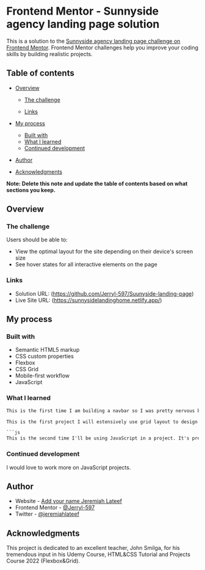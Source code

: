 # Frontend Mentor - Sunnyside agency landing page solution

This is a solution to the [Sunnyside agency landing page challenge on Frontend Mentor](https://www.frontendmentor.io/challenges/sunnyside-agency-landing-page-7yVs3B6ef). Frontend Mentor challenges help you improve your coding skills by building realistic projects.

## Table of contents

- [Overview](#overview)

  - [The challenge](#the-challenge)

  - [Links](#links)

- [My process](#my-process)

  - [Built with](#built-with)
  - [What I learned](#what-i-learned)
  - [Continued development](#continued-development)

- [Author](#author)
- [Acknowledgments](#acknowledgments)

**Note: Delete this note and update the table of contents based on what sections you keep.**

## Overview

### The challenge

Users should be able to:

- View the optimal layout for the site depending on their device's screen size
- See hover states for all interactive elements on the page

### Links

- Solution URL: (https://github.com/Jerryl-597/Suunyside-landing-page)
- Live Site URL: (https://sunnysidelandinghome.netlify.app/)

## My process

### Built with

- Semantic HTML5 markup
- CSS custom properties
- Flexbox
- CSS Grid
- Mobile-first workflow
- JavaScript

### What I learned

```HTML
This is the first time I am building a navbar so I was pretty nervous but it turned out right in the end.
```

````CSS
This is the first project I will estensively use grid layout to design my layout. It was pretty straightforward.

```js
This is the second time I'll be using JavaScript in a project. It's pretty basic though but it was way easier than the first one I tried.
````

### Continued development

I would love to work more on JavaScript projects.

## Author

- Website - [Add your name Jeremiah Lateef](https://github.com/Jerryl-597/Suunyside-landing-page)
- Frontend Mentor - [@Jerryl-597](https://www.frontendmentor.io/profile/Jerryl-597)
- Twitter - [@jeremiahlateef](https://www.twitter.com/yourusername)

## Acknowledgments

This project is dedicated to an excellent teacher, John Smilga, for his tremendous input in his Udemy Course, HTML&CSS Tutorial and Projects Course 2022 (Flexbox&Grid).
